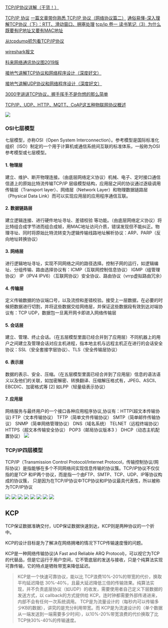 [TCP/IP协议详解（干货！）](https://blog.csdn.net/weixin_53186633/article/details/120514627)

[TCP/IP 协议](https://www.cnblogs.com/Liyuting/p/8805136.html)
[一篇文章带你熟悉 TCP/IP 协议（网络协议篇二）](https://juejin.im/post/5a069b6d51882509e5432656)
[通俗易懂-深入理解TCP协议（下）：RTT、滑动窗口、拥塞处理](http://www.52im.net/thread-515-1-1.html)
[tcp/ip 卷一 读书笔记（3）为什么既要有IP地址又要有MAC地址](https://www.cnblogs.com/zhangyufei/p/5565646.html)

[从tcpdump抓包看TCP/IP协议](https://segmentfault.com/a/1190000015044878)

[wireshark报文](https://wiki.wireshark.org/SampleCaptures)

[科来网络通讯协议图2019版](../files/tcp/科来网络通讯协议图2019版.pdf)


[接地气讲解TCP协议和网络程序设计（深度好文）](https://cloud.tencent.com/developer/article/1535959)

[接地气讲解UDP协议和网络程序设计（深度好文）](https://cloud.tencent.com/developer/article/1535962)

[3000字讲讲TCP协议，握手挥手不是你想的那么简单](https://www.toutiao.com/a6773950320000107016)

[TCP/IP、UDP、HTTP、MQTT、CoAP这五种物联网协议概述](https://www.toutiao.com/a6748413680527884813)

![](../img/tcp/网络通讯协议图.jpeg)


### OSI七层模型
七层模型，亦称OSI（Open System Interconnection）。参考模型是国际标准化组织（ISO）制定的一个用于计算机或通信系统间互联的标准体系，一般称为OSI参考模型或七层模型。

#### 1. 物理层
建立、维护、断开物理连接。（由底层网络定义协议）机械、电子、定时接口通信信道上的原始比特流传输TCP/IP 层级模型结构，应用层之间的协议通过逐级调用传输层（Transport layer）、网络层（Network Layer）和物理数据链路层（Physical Data Link）而可以实现应用层的应用程序通信互联。
#### 2. 数据链路层
建立逻辑连接、进行硬件地址寻址、差错校验 等功能。（由底层网络定义协议）将比特组合成字节进而组合成帧，用MAC地址访问介质，错误发现但不能纠正。物理寻址、同时将原始比特流转变为逻辑传输线路地址解析协议：ARP、PARP（反向地址转换协议）
#### 3. 网络层
进行逻辑地址寻址，实现不同网络之间的路径选择。控制子网的运行，如逻辑编址、分组传输、路由选择协议有：ICMP（互联网控制信息协议） IGMP（组管理协议） IP（IPV4 IPV6）（互联网协议）安全协议、路由协议（vrrp虚拟路由冗余）
#### 4. 传输层
定义传输数据的协议端口号，以及流控和差错校验。接受上一层数据，在必要的时候把数据进行切割，并将这些数据交给网络层，并保证这些数据段有效到达对端协议有：TCP UDP，数据包一旦离开网卡即进入网络传输层
#### 5. 会话层
建立、管理、终止会话。（在五层模型里面已经合并到了应用层）不同机器上的用户之间建立及管理会话对应主机进程，指本地主机与远程主机正在进行的会话安全协议：SSL（安全套接字层协议）、TLS（安全传输层协议）
#### 6. 表示层
数据的表示、安全、压缩。（在五层模型里面已经合并到了应用层）信息的语法语义以及他们的关联，如加密解密、转换翻译、压缩解压格式有，JPEG、ASCll、EBCDIC、加密格式等 [2]
如LPP（轻量级表示协议）
#### 7. 应用层
网络服务与最终用户的一个接口各种应用程序协议,协议有：HTTP(超文本传输协议) FTP（文本传输协议） TFTP（简单文件传输协议） SMTP（简单邮件传输协议） SNMP（简单网络管理协议） DNS（域名系统） TELNET（远程终端协议） HTTPS（超文本传输安全协议） POP3（邮局协议版本3 ） DHCP（动态主机配置协议）
![](../img/tcp/tcp-ip-1.jpeg)


### TCP/IP四层模型
TCP/IP（Transmission Control Protocol/Internet Protocol，传输控制协议/网际协议）是指能够在多个不同网络间实现信息传输的协议簇。TCP/IP协议不仅仅指的是TCP 和IP两个协议，而是指一个由FTP、SMTP、TCP、UDP、IP等协议构成的协议簇， 只是因为在TCP/IP协议中TCP协议和IP协议最具代表性，所以被称为TCP/IP协议

![](../img/tcp/tcp-ip-2.jpeg)
![](../img/tcp/tcp-ip-3.jpeg)
![](../img/tcp/tcp-ip-4.jpeg)
![](../img/tcp/tcp-ip-5.jpeg)
![](../img/tcp/tcp-ip-6.jpeg)
![](../img/tcp/tcp-ip-7.jpeg)
![](../img/tcp/tcp-ip-8.jpeg)
![](../img/tcp/tcp-ip-9.jpeg)





## KCP
TCP保证数据准确交付，UDP保证数据快速到达，KCP则是两种协议的一个折中。

KCP的设计目标是为了解决在网络拥堵的情况下TCP传输速度慢的问题。

KCP是一种网络传输协议(A Fast and Reliable ARQ Protocol)，可以视它为TCP的代替品，但是它运行于用户空间，它不管底层的发送与接收，只是个纯算法实现可靠传输，它的特点是牺牲带宽来降低延迟。

> KCP是一个快速可靠协议，能以比 TCP浪费10%-20%的带宽的代价，换取平均延迟降低 30%-40%，且最大延迟降低三倍的传输效果。纯算法实现，并不负责底层协议（如UDP）的收发，需要使用者自己定义下层数据的发送方式，以 callback的方式提供给 KCP。连时钟都需要外部传递进来，内部不会有任何一次系统调用。
TCP是为流量设计的（每秒内可以传输多少KB的数据），讲究的是充分利用带宽。而 KCP是为流速设计的（单个数据从一端发送到一端需要多少时间），以10%-20%带宽浪费的代价换取了比 TCP快30%-40%的传输速度。